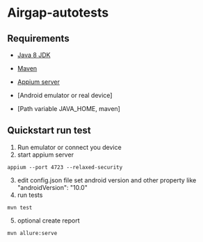 # Airgap-autotests

## Requirements

* [Java 8 JDK](http://www.oracle.com/technetwork/java/javase/downloads/index.html)

* [Maven](https://maven.apache.org/download.cgi)

* [Appium server](http://appium.io/)

* [Android emulator or real device]

* [Path variable JAVA_HOME, maven]

## Quickstart run test
1) Run emulator or connect you device
2) start appium server
```
appium --port 4723 --relaxed-security
```
3) edit config.json file set android version and other property like "androidVersion": "10.0"
4) run tests
```
mvn test
```
5) optional create report
```
mvn allure:serve
```

